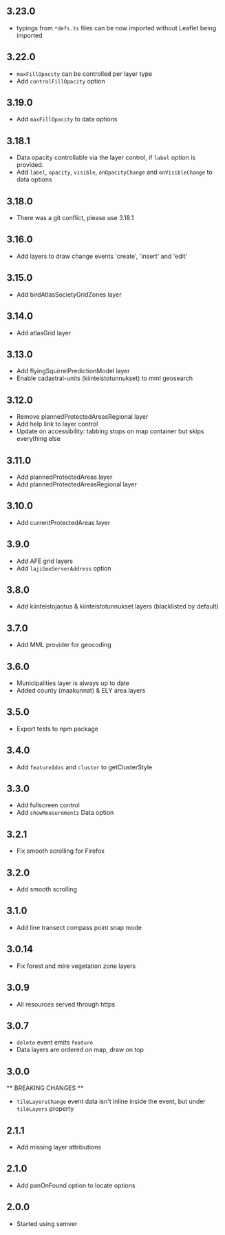 ## 3.23.0
* typings from `*defs.ts` files can be now imported without Leaflet being imported

## 3.22.0
* `maxFillOpacity` can be controlled per layer type
* Add `controlFillOpacity` option

## 3.19.0
* Add `maxFillOpacity` to data options

## 3.18.1
* Data opacity controllable via the layer control, if `label` option is provided.
* Add `label`, `opacity`, `visible`, `onOpacityChange` and   `onVisibleChange` to data options

## 3.18.0
* There was a git conflict, please use 3.18.1

## 3.16.0
* Add layers to draw change events 'create', 'insert' and 'edit'

## 3.15.0
* Add birdAtlasSocietyGridZones layer

## 3.14.0
* Add atlasGrid layer

## 3.13.0
* Add flyingSquirrelPredictionModel layer
* Enable cadastral-units (kiinteistotunnukset) to mml geosearch

## 3.12.0
* Remove plannedProtectedAreasRegional layer
* Add help link to layer control
* Update on accessibility: tabbing stops on map container but skips everything else

## 3.11.0
* Add plannedProtectedAreas layer
* Add plannedProtectedAreasRegional layer

## 3.10.0
* Add currentProtectedAreas layer

## 3.9.0
* Add AFE grid layers
* Add `lajiGeoServerAddress` option

## 3.8.0
* Add kiinteistojaotus & kiinteistotunnukset layers (blacklisted by default)

## 3.7.0
* Add MML provider for geocoding

## 3.6.0
* Municipalities layer is always up to date
* Added county (maakunnat) & ELY area layers

## 3.5.0
* Export tests to npm package

## 3.4.0
* Add `featureIdxs` and `cluster` to getClusterStyle

## 3.3.0
* Add fullscreen control
* Add `showMeasurements` Data option

## 3.2.1
* Fix smooth scrolling for Firefox

## 3.2.0
* Add smooth scrolling

## 3.1.0
* Add line transect compass point snap mode

## 3.0.14
* Fix forest and mire vegetation zone layers

## 3.0.9
* All resources served through https

## 3.0.7
* `delete` event emits `feature`
* Data layers are ordered on map, draw on top

## 3.0.0
** BREAKING CHANGES **
* `tileLayersChange` event data isn't inline inside the event, but under `tileLayers` property

## 2.1.1
* Add missing layer attributions

## 2.1.0
* Add panOnFound option to locate options

## 2.0.0
* Started using semver
